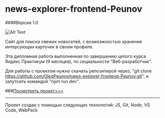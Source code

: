 # news-explorer-frontend-Peunov

####Версия 1.0

![Alt Text](https://media2.giphy.com/media/tuLw3tM3wSySllgIGw/giphy.gif)


Сайт для поиска свежих новосетей, с возмоэжностью хранения интерсующих карточек в своем профиле.

Эта дипломная работа выполненная по завершению целого курса Яндекс Практикум (9 месяцев), по сециальности "Веб-разработчик".



Для работы с проектом нужно скачать репозитирой через, "git clone https://github.com/OlegPeunov/news-explorer-frontend-Peunov.git", и запутсить командой "npm run dev".

###[Посмотреть проект>>>](https://olegpeunov.github.io/news-explorer-frontend-Peunov/)



***
Проект создан с помощью следующих технологий: JS, Git, Node, VS Code, WebPack
